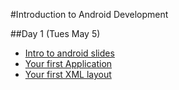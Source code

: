#Introduction to Android Development

##Day 1 (Tues May 5)
* [Intro to android slides](https://docs.google.com/presentation/d/1jjGpr9BX2Y6Xse3dS_HQDx2VjmalNFakhFxuygCykR8/edit?usp=sharing)
* [Your first Application](firstApp)
* [Your first XML layout](firstAppXml)
